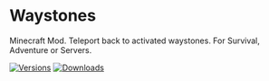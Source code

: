 # Waystones
Minecraft Mod. Teleport back to activated waystones. For Survival, Adventure or Servers.

[![Versions](http://cf.way2muchnoise.eu/versions/waystones.svg)](https://minecraft.curseforge.com/projects/waystones) [![Downloads](http://cf.way2muchnoise.eu/full_waystones_downloads.svg)](https://minecraft.curseforge.com/projects/waystones)